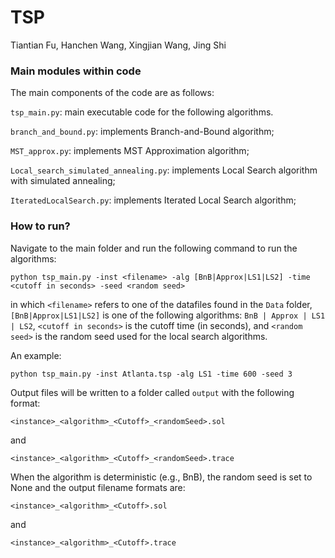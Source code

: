 # TSP 

Tiantian Fu, Hanchen Wang, Xingjian Wang, Jing Shi

### Main modules within code
The main components of the code are as follows:

`tsp_main.py`:            main executable code for the following algorithms.

`branch_and_bound.py`:    implements Branch-and-Bound algorithm;

`MST_approx.py`:          implements MST Approximation algorithm;

`Local_search_simulated_annealing.py`: implements Local Search algorithm with simulated annealing;

`IteratedLocalSearch.py`: implements Iterated Local Search algorithm;

### How to run?

Navigate to the main folder and run the following command to run the algorithms:

`python tsp_main.py -inst <filename> -alg [BnB|Approx|LS1|LS2] -time <cutoff in seconds> -seed <random seed>`

in which `<filename>` refers to one of the datafiles found in the `Data` folder, `[BnB|Approx|LS1|LS2]` is one of the following algorithms: `BnB | Approx | LS1 | LS2`, `<cutoff in seconds>` is the cutoff time (in seconds), and `<random seed>` is the random seed used for the local search algorithms.


An example:

`python tsp_main.py -inst Atlanta.tsp -alg LS1 -time 600 -seed 3`


Output files will be written to a folder called `output` with the following format:

`<instance>_<algorithm>_<Cutoff>_<randomSeed>.sol`

and

`<instance>_<algorithm>_<Cutoff>_<randomSeed>.trace`

When the algorithm is deterministic (e.g., BnB), the random seed is set to None and the output filename formats are:

`<instance>_<algorithm>_<Cutoff>.sol`

and

`<instance>_<algorithm>_<Cutoff>.trace`
